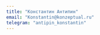 ```yaml
---
title: "Константин Антипин"
email: "Konstantin@konzeptual.ru"
telegram: "antipin_konstantin"
---
```

